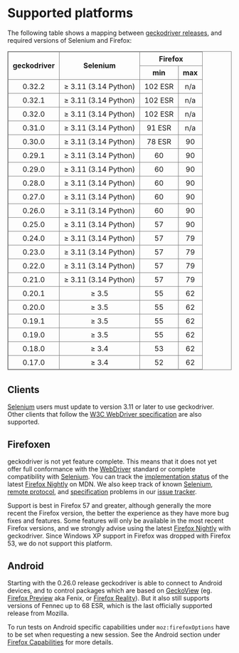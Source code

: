 <!-- markdownlint-disable MD033 -->
# Supported platforms

The following table shows a mapping between [geckodriver releases],
and required versions of Selenium and Firefox:

<style type="text/css">
  table { width: 100%; margin-bottom: 2em; }
  table, th, td { border: solid gray 1px; }
  td, th { padding: 5px 10px; text-align: center; }
</style>

<table>
 <thead>
  <tr>
    <th rowspan="2">geckodriver
    <th rowspan="2">Selenium
    <th colspan="2">Firefox
  </tr>
  <tr>
    <th>min
    <th>max
  </tr>
 </thead>
 <tr>
  <td>0.32.2
  <td>≥ 3.11 (3.14 Python)
  <td>102 ESR
  <td>n/a
 <tr>
  <td>0.32.1
  <td>≥ 3.11 (3.14 Python)
  <td>102 ESR
  <td>n/a
 <tr>
  <td>0.32.0
  <td>≥ 3.11 (3.14 Python)
  <td>102 ESR
  <td>n/a
 <tr>
  <td>0.31.0
  <td>≥ 3.11 (3.14 Python)
  <td>91 ESR
  <td>n/a
 <tr>
 <tr>
  <td>0.30.0
  <td>≥ 3.11 (3.14 Python)
  <td>78 ESR
  <td>90
 <tr>
  <td>0.29.1
  <td>≥ 3.11 (3.14 Python)
  <td>60
  <td>90
 <tr>
  <td>0.29.0
  <td>≥ 3.11 (3.14 Python)
  <td>60
  <td>90
 <tr>
  <td>0.28.0
  <td>≥ 3.11 (3.14 Python)
  <td>60
  <td>90
 <tr>
  <td>0.27.0
  <td>≥ 3.11 (3.14 Python)
  <td>60
  <td>90
 <tr>
  <td>0.26.0
  <td>≥ 3.11 (3.14 Python)
  <td>60
  <td>90
 <tr>
  <td>0.25.0
  <td>≥ 3.11 (3.14 Python)
  <td>57
  <td>90
 <tr>
  <td>0.24.0
  <td>≥ 3.11 (3.14 Python)
  <td>57
  <td>79
 <tr>
  <td>0.23.0
  <td>≥ 3.11 (3.14 Python)
  <td>57
  <td>79
 <tr>
  <td>0.22.0
  <td>≥ 3.11 (3.14 Python)
  <td>57
  <td>79
 <tr>
  <td>0.21.0
  <td>≥ 3.11 (3.14 Python)
  <td>57
  <td>79
 <tr>
  <td>0.20.1
  <td>≥ 3.5
  <td>55
  <td>62
 <tr>
  <td>0.20.0
  <td>≥ 3.5
  <td>55
  <td>62
 <tr>
  <td>0.19.1
  <td>≥ 3.5
  <td>55
  <td>62
 <tr>
  <td>0.19.0
  <td>≥ 3.5
  <td>55
  <td>62
 <tr>
  <td>0.18.0
  <td>≥ 3.4
  <td>53
  <td>62
 <tr>
  <td>0.17.0
  <td>≥ 3.4
  <td>52
  <td>62
</table>

## Clients

[Selenium] users must update to version 3.11 or later to use geckodriver.
Other clients that follow the [W3C WebDriver specification][WebDriver]
are also supported.

## Firefoxen

geckodriver is not yet feature complete.  This means that it does
not yet offer full conformance with the [WebDriver] standard
or complete compatibility with [Selenium].  You can track the
[implementation status] of the latest [Firefox Nightly] on MDN.
We also keep track of known [Selenium], [remote protocol], and
[specification] problems in our [issue tracker].

Support is best in Firefox 57 and greater, although generally the more
recent the Firefox version, the better the experience as they have
more bug fixes and features.  Some features will only be available
in the most recent Firefox versions, and we strongly advise using the
latest [Firefox Nightly] with geckodriver.  Since Windows XP support
in Firefox was dropped with Firefox 53, we do not support this platform.

## Android

Starting with the 0.26.0 release geckodriver is able to connect
to Android devices, and to control packages which are based on [GeckoView]
(eg. [Firefox Preview] aka Fenix, or [Firefox Reality]). But it also still
supports versions of Fennec up to 68 ESR, which is the last officially
supported release from Mozilla.

To run tests on Android specific capabilities under `moz:firefoxOptions`
have to be set when requesting a new session. See the Android section under
[Firefox Capabilities](Capabilities.html#android) for more details.

[geckodriver releases]: https://github.com/mozilla/geckodriver/releases
[Selenium]: https://github.com/seleniumhq/selenium
[WebDriver]: https://w3c.github.io/webdriver/
[implementation status]: https://bugzilla.mozilla.org/showdependencytree.cgi?id=721859&hide_resolved=1
[remote protocol]: https://github.com/mozilla/geckodriver/issues?q=is%3Aissue+is%3Aopen+label%3Amarionette
[specification]: https://github.com/mozilla/geckodriver/issues?q=is%3Aissue+is%3Aopen+label%3Aspec
[issue tracker]: https://github.com/mozilla/geckodriver/issues
[Firefox Nightly]: https://nightly.mozilla.org/
[GeckoView]: https://wiki.mozilla.org/Mobile/GeckoView
[Firefox Preview]: https://play.google.com/store/apps/details?id=org.mozilla.fenix
[Firefox Reality]: https://play.google.com/store/apps/details?id=org.mozilla.vrbrowser

